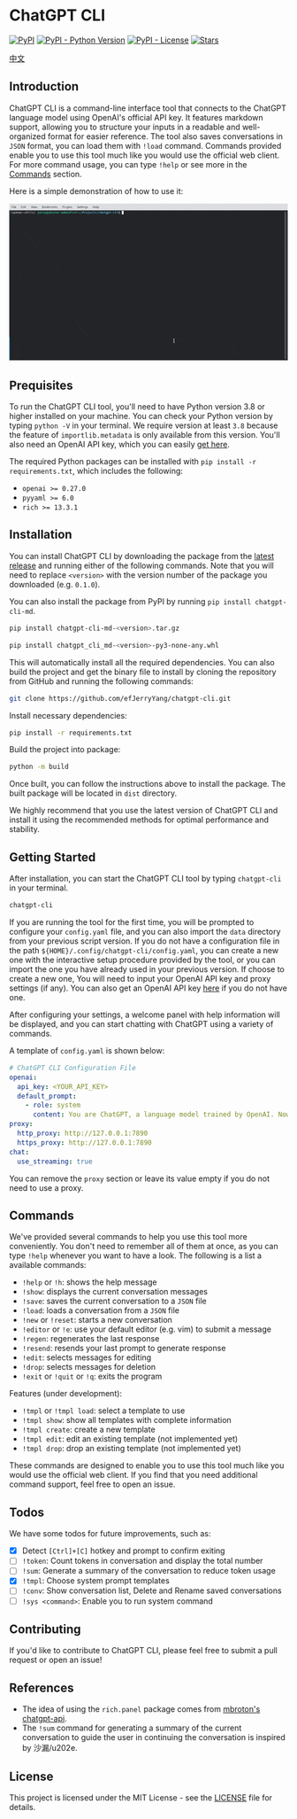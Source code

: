 # ChatGPT CLI

[![PyPI](https://img.shields.io/pypi/v/chatgpt-cli-md)](https://pypi.org/project/chatgpt-cli-md/)
[![PyPI - Python Version](https://img.shields.io/pypi/pyversions/chatgpt-cli-md)](https://pypi.org/project/chatgpt-cli-md/)
[![PyPI - License](https://img.shields.io/pypi/l/chatgpt-cli-md)](https://pypi.org/project/chatgpt-cli-md/)
[![Stars](https://img.shields.io/github/stars/efJerryYang/chatgpt-cli)](https://github.com/efJerryYang/chatgpt-cli/stargazers)

[中文](README_zh.md)

## Introduction

ChatGPT CLI is a command-line interface tool that connects to the ChatGPT language model
using OpenAI's official API key. It features markdown support, allowing you to structure
your inputs in a readable and well-organized format for easier reference. The tool also
saves conversations in `JSON` format, you can load them with `!load` command. Commands
provided enable you to use this tool much like you would use the official web client. For
more command usage, you can type `!help` or see more in the [Commands](#commands) section.

Here is a simple demonstration of how to use it:

![demo](docs/demo/ezgif.com-optimize.gif)

<!-- For more detailed information, please check out the `<link_to_docs>`. -->

## Prequisites

To run the ChatGPT CLI tool, you'll need to have Python version 3.8 or higher installed on
your machine. You can check your Python version by typing `python -V` in your terminal. We
require version at least `3.8` because the feature of `importlib.metadata` is only
available from this version. You'll also need an OpenAI API key, which you can easily
[get here](https://platform.openai.com/account/api-keys).

The required Python packages can be installed with `pip install -r requirements.txt`,
which includes the following:

- `openai >= 0.27.0`
- `pyyaml >= 6.0`
- `rich >= 13.3.1`

## Installation

You can install ChatGPT CLI by downloading the package from the
[latest release](https://github.com/efJerryYang/chatgpt-cli/releases) and running either
of the following commands. Note that you will need to replace `<version>` with the version
number of the package you downloaded (e.g. `0.1.0`).

You can also install the package from PyPI by running `pip install chatgpt-cli-md`.

```sh
pip install chatgpt-cli-md-<version>.tar.gz
```

```sh
pip install chatgpt_cli_md-<version>-py3-none-any.whl
```

This will automatically install all the required dependencies. You can also build the
project and get the binary file to install by cloning the repository from GitHub and
running the following commands:

```sh
git clone https://github.com/efJerryYang/chatgpt-cli.git
```

Install necessary dependencies:

```sh
pip install -r requirements.txt
```

Build the project into package:

```sh
python -m build
```

Once built, you can follow the instructions above to install the package. The built
package will be located in `dist` directory.

We highly recommend that you use the latest version of ChatGPT CLI and install it using
the recommended methods for optimal performance and stability.

## Getting Started

After installation, you can start the ChatGPT CLI tool by typing `chatgpt-cli` in your
terminal.

```sh
chatgpt-cli
```

If you are running the tool for the first time, you will be prompted to configure your
`config.yaml` file, and you can also import the `data` directory from your previous script
version. If you do not have a configuration file in the path
`${HOME}/.config/chatgpt-cli/config.yaml`, you can create a new one with the interactive
setup procedure provided by the tool, or you can import the one you have already used in
your previous version. If choose to create a new one, You will need to input your OpenAI
API key and proxy settings (if any). You can also get an OpenAI API key
[here](https://platform.openai.com/account/api-keys) if you do not have one.

After configuring your settings, a welcome panel with help information will be displayed,
and you can start chatting with ChatGPT using a variety of commands.

A template of `config.yaml` is shown below:

```yaml
# ChatGPT CLI Configuration File
openai:
  api_key: <YOUR_API_KEY>
  default_prompt:
    - role: system
      content: You are ChatGPT, a language model trained by OpenAI. Now you are responsible for answering any questions the user asks.
proxy:
  http_proxy: http://127.0.0.1:7890
  https_proxy: http://127.0.0.1:7890
chat:
  use_streaming: true
```

You can remove the `proxy` section or leave its value empty if you do not need to use a
proxy.

## Commands

We've provided several commands to help you use this tool more conveniently. You don't
need to remember all of them at once, as you can type `!help` whenever you want to have a
look. The following is a list a available commands:

- `!help` or `!h`: shows the help message
- `!show`: displays the current conversation messages
- `!save`: saves the current conversation to a `JSON` file
- `!load`: loads a conversation from a `JSON` file
- `!new` or `!reset`: starts a new conversation
- `!editor` or `!e`: use your default editor (e.g. vim) to submit a message
- `!regen`: regenerates the last response
- `!resend`: resends your last prompt to generate response
- `!edit`: selects messages for editing
- `!drop`: selects messages for deletion
- `!exit` or `!quit` or `!q`: exits the program

Features (under development):

- `!tmpl` or `!tmpl load`: select a template to use
- `!tmpl show`: show all templates with complete information
- `!tmpl create`: create a new template
- `!tmpl edit`: edit an existing template (not implemented yet)
- `!tmpl drop`: drop an existing template (not implemented yet)

These commands are designed to enable you to use this tool much like you would use the
official web client. If you find that you need additional command support, feel free to
open an issue.

## Todos

We have some todos for future improvements, such as:

- [x] Detect `[Ctrl]+[C]` hotkey and prompt to confirm exiting
- [ ] `!token`: Count tokens in conversation and display the total number
- [ ] `!sum`: Generate a summary of the conversation to reduce token usage
- [x] `!tmpl`: Choose system prompt templates
- [ ] `!conv`: Show conversation list, Delete and Rename saved conversations
- [ ] `!sys <command>`: Enable you to run system command

## Contributing

If you'd like to contribute to ChatGPT CLI, please feel free to submit a pull request or
open an issue!

## References

- The idea of using the `rich.panel` package comes from
  [mbroton's chatgpt-api](https://github.com/mbroton/chatgpt-api).
- The `!sum` command for generating a summary of the current conversation to guide the
  user in continuing the conversation is inspired by 沙漏/u202e.

## License

This project is licensed under the MIT License - see the [LICENSE](LICENSE) file for
details.
